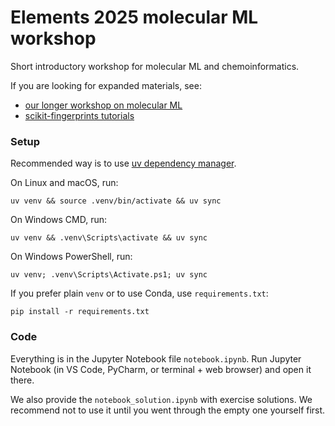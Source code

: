 # Elements 2025 molecular ML workshop

Short introductory workshop for molecular ML and chemoinformatics.

If you are looking for expanded materials, see:
- [our longer workshop on molecular ML](https://github.com/j-adamczyk/molecular_ml_workshops)
- [scikit-fingerprints tutorials](https://scikit-fingerprints.readthedocs.io/latest/examples.html)

### Setup

Recommended way is to use [uv dependency manager](https://docs.astral.sh/uv/).

On Linux and macOS, run:
```commandline
uv venv && source .venv/bin/activate && uv sync
```

On Windows CMD, run:
```commandline
uv venv && .venv\Scripts\activate && uv sync
```

On Windows PowerShell, run:
```commandline
uv venv; .venv\Scripts\Activate.ps1; uv sync
```

If you prefer plain `venv` or to use Conda, use `requirements.txt`:
```commandline
pip install -r requirements.txt
```

### Code

Everything is in the Jupyter Notebook file `notebook.ipynb`. Run Jupyter Notebook
(in VS Code, PyCharm, or terminal + web browser) and open it there.

We also provide the `notebook_solution.ipynb` with exercise solutions. We recommend
not to use it until you went through the empty one yourself first.
